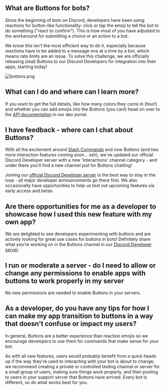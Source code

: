 <h2>What are Buttons for bots?</h2>
<p>Since the beginning of bots on Discord, developers have been using reactions for button-like functionality: click or tap the emoji to tell the bot to do something ("react to confirm"). This is how most of you have adjusted to the workaround for submitting a choice or an action to a bot.</p>
<p>We know this isn't the most efficient way to do it, especially because reactions have to be added to a message one at a time by a bot, which means rate limits are an issue. To solve this challenge, we are officially releasing (real) Buttons to our Discord Developers for integration into their apps, starting today!</p>
<p class="wysiwyg-text-align-center"><img src="https://support-dev.discord.com/hc/article_attachments/10328005353495" alt="buttons.png"></p>
<h2>What can I do and where can I learn more?</h2>
<p>If you want to get the full details, like how many colors they come in (four!) and whether you can add emojis into the Buttons (you can!) head on over to the <a href="https://discord.com/developers/docs/interactions/message-components" target="_blank" rel="noopener noreferrer">API documentation</a> in our dev portal.</p>
<h2>I have feedback - where can I chat about Buttons?</h2>
<p>With all the excitement around <a class="ql-link" href="https://blog.discord.com/slash-commands-are-here-8db0a385d9e6" target="_blank" rel="nofollow noopener noreferrer ugc" data-slab-linktype="text">Slash Commands</a> and now Buttons (and two more interaction features coming soon… ssh), we've updated our official Discord Developer server with a new 'Interactions' channel category - and under there you'll find a new channel just for Buttons chatting!</p>
<p>Joining our <a class="ql-link" href="https://discord.gg/discord-developers" target="_blank" rel="nofollow noopener noreferrer ugc" data-slab-linktype="text">official Discord Developer server</a> is the best way to stay in the loop - all major developer announcements go there first. We also occasionally have opportunities to help us test out upcoming features via early access and betas.</p>
<h2>Are there opportunities for me as a developer to showcase how I used this new feature with my own app?</h2>
<p>We are delighted to see developers experimenting with buttons and are actively looking for great use cases for buttons in bots! Definitely share what you're working on in the Buttons channel in our <a class="ql-link" href="https://discord.gg/discord-developers" target="_blank" rel="nofollow noopener noreferrer ugc" data-slab-linktype="text">Discord Developer server</a>.</p>
<h2>I run or moderate a server - do I need to allow or change any permissions to enable apps with buttons to work properly in my server</h2>
<p>No new permissions are needed to enable Buttons in your servers.</p>
<h2>As a developer, do you have any tips for how I can make my app transition to buttons in a way that doesn't confuse or impact my users?</h2>
<p>In general, Buttons are a better experience than reaction emojis so we encourage developers to use them for commands that make sense for your bot.</p>
<p>As with all new features, users would probably benefit from a quick heads up if the way they're used to interacting with your bot is about to change; we recommend creating a private or controlled testing channel or server for a small group of users, making sure things work properly, and then posting to users in your support server that Buttons have arrived. Every bot is different, so do what works best for you.</p>